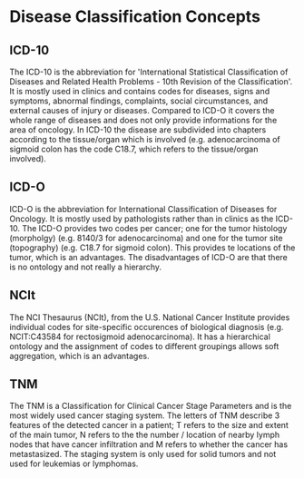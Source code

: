 # **Disease Classification Concepts**

## **ICD-10**
The ICD-10 is the abbreviation for 'International Statistical Classification of Diseases and Related Health Problems - 10th Revision of the Classification'. It is mostly used in clinics and contains codes for diseases, signs and symptoms, abnormal findings, complaints, social circumstances, and external causes of injury or diseases. Compared to ICD-O it covers the whole range of diseases and does not only provide informations for the area of oncology. In ICD-10 the disease are subdivided into chapters according to the tissue/organ which is involved (e.g. adenocarcinoma of sigmoid colon has the code C18.7, which refers to the tissue/organ involved).

## **ICD-O**
ICD-O is the abbreviation for International Classification of Diseases for Oncology. It is mostly used by pathologists rather than in clinics as the ICD-10. The ICD-O provides two codes per cancer; one for the tumor histology (morpholgy) (e.g. 8140/3 for adenocarcinoma) and one for the tumor site (topography) (e.g. C18.7 for sigmoid colon). This provides te locations of the tumor, which is an advantages. The disadvantages of ICD-O are that there is no ontology and not really a hierarchy.

## **NCIt**
The NCI Thesaurus (NCIt), from the U.S. National Cancer Institute provides individual codes for site-specific occurences of biological diagnosis (e.g. NCIT:C43584 for rectosigmoid adenocarcinoma). It has a hierarchical ontology and the assignment of codes to different groupings allows soft aggregation, which is an advantages.

## **TNM**
The TNM is a Classification for Clinical Cancer Stage Parameters and is the most widely used cancer staging system. The letters of TNM describe 3 features of the detected cancer in a patient; T refers to the size and extent of the main tumor, N refers to the the number / location of nearby lymph nodes that have cancer infiltration and M refers to whether the cancer has metastasized. The staging system is only used for solid tumors and not used for leukemias or lymphomas.

